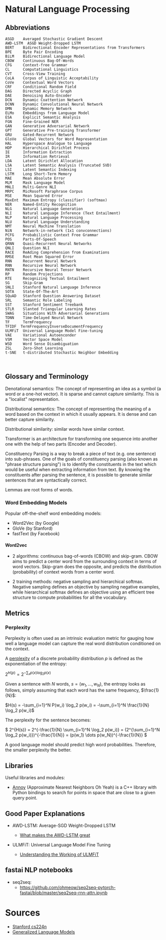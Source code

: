 # Natural Language Processing



## Abbreviations

```
ASGD    Averaged Stochastic Gradient Descent
AWD-LSTM  ASGD Weight-Dropped LSTM
BERT    Bidirectional Encoder Representations from Transformers
BPE     Byte Pair Encoding
BiLM    Bidirectional Language Model
CBOW    Continuous Bag-Of-Words
CFG     Context-free Grammar
CL      Computational Linguistics
CVT     Cross-View Training
CoLA    Corpus of Linguistic Acceptability
CoVe    Contextual Word Vectors
CRF     Conditional Random Field
DAG     Directed Acyclic Graph
DAE     Denoising Auto-Encoder
DCN     Dynamic Coattention Network
DCNN    Dynamic Convolutional Neural Network
DMN     Dynamic Memory Network
ELMo    Embeddings from Language Model
ESA     Explicit Semantic Analysis
FGN     Fine-Grained NER
GAN     Generative Adversarial Network
GPT     Generative Pre-training Transformer
GRU     Gated-Recurrent Network
GloVe   Global Vectors for Word Representation
HAL     Hyperspace Analogue to Language
HDP     Hierarchical Dirichlet Process
IE      Information Extraction
IR      Information Retrieval
LDA     Latent Dirichlet Allocation
LSA     Latent Semantic Analysis (Truncated SVD)
LSI     Latent Semantic Indexing
LSTM    Long Short-Term Memory
MAE     Mean Absolute Error
MLM     Mask Language Model
MNLI    Multi-Genre NLI
MRPC    MicRosoft Paraphrase Corpus
MSE     Mean Squared Error
MaxEnt  Maximum Entropy (classifier) (softmax)
NER     Named-Entity Recognition
NLG     Natural Language Generation
NLI     Natural Language Inference (Text Entailment)
NLP     Natural Language Processing
NLU     Natural Language Understanding
NMT     Neural Machine Translation
NiN     Network-in-network (1x1 convconnections)
PCFG    Probabilistic Context Free Grammar
POS     Parts-Of-Speech
QRNN    Quasi-Recurrent Neural Networks
QNLI    Question NLI
RACE    ReAding Comprehension from Examinations
RMSE    Root Mean Squared Error
RNN     Recurrent Neural Network
RNN     Recursive Neural Network
RNTN    Recursive Neural Tensor Network
RP      Random Projections
RTE     Recognizing Textual Entailment
SG      Skip-Gram
SNLI    Stanford Natural Language Inference
SOTA    State-Of-The-Art
SQuAD   Stanford Question Answering Dataset
SRL     Semantic Role Labeling
SST     Stanford Sentiment Treebank
STLR    Slanted Triangular Learning Rates
SWAG    Situations With Adversarial Generations
TDNN    Time-Delayed Neural Network
TF      Term­Frequency
TF­IDF  Term­Frequency­Inverse­Document­Frequency
ULMFiT  Universal Language Model Fine-tuning
VAE     Variational Autoenconder
VSM     Vector Space Model
WSD     Word Sense Disambiguation
ZSL     Zero-Shot Learning
t-SNE   t-distributed Stochastic Neighbor Embedding



```

## Glossary and Terminology

Denotational semantics: The concept of representing an idea as a symbol (a word or a one-hot vector). It is sparse and cannot capture similarity. This is a "localist" representation.

Distributional semantics: The concept of representing the meaning of a word based on the context in which it usually appears. It is dense and can better capture similarity.

Distributional similarity: similar words have similar context.

Transformer is an architecture for transforming one sequence into another one with the help of two parts (Encoder and Decoder).

Constituency Parsing is a way to break a piece of text (e.g. one sentence) into sub-phrases. One of the goals of constituency parsing (also known as "phrase structure parsing") is to identify the constituents in the text which would be useful when extracting information from text. By knowing the constituents after parsing the sentence, it is possible to generate similar sentences that are syntactically correct.

Lemmas are root forms of words.

### Word Embedding Models

Popular off-the-shelf word embedding models:

- Word2Vec (by Google)
- GloVe (by Stanford)
- fastText (by Facebook)


#### Word2vec

- 2 algorithms: continuous bag-of-words (CBOW) and skip-gram. CBOW aims to predict a center word from the surrounding context in terms of word vectors. Skip-gram does the opposite, and predicts the distribution (probability) of context words from a center word.

- 2 training methods: negative sampling and hierarchical softmax. Negative sampling defines an objective by sampling negative examples, while hierarchical softmax defines an objective using an efficient tree structure to compute probabilities for all the vocabulary.




## Metrics

### Perplexity

Perplexity is often used as an intrinsic evaluation metric for gauging how well a language model can capture the real word distribution conditioned on the context.

A [perplexity](https://en.wikipedia.org/wiki/Perplexity) of a discrete probability distribution $p$ is defined as the exponentiation of the entropy:

$2^{H(p)} = 2^{-\sum_x p(x) \log_2 p(x)}$

Given a sentence with $N$ words, $s = (w_1, \dots, w_N)$, the entropy looks as follows, simply assuming that each word has the same frequency, $\frac{1}{N}$:

$H(s) = -\sum_{i=1}^N P(w_i) \log_2  p(w_i)  = -\sum_{i=1}^N \frac{1}{N} \log_2  p(w_i)$

The perplexity for the sentence becomes:

$
2^{H(s)} = 2^{-\frac{1}{N} \sum_{i=1}^N \log_2  p(w_i)}
= (2^{\sum_{i=1}^N \log_2  p(w_i)})^{-\frac{1}{N}}
= (p(w_1) \dots p(w_N))^{-\frac{1}{N}}
$

A good language model should predict high word probabilities. Therefore, the smaller perplexity the better.




## Libraries

Useful libraries and modules:

- [Annoy](https://github.com/spotify/annoy) (Approximate Nearest Neighbors Oh Yeah) is a C++ library with Python bindings to search for points in space that are close to a given query point.


## Good Paper Explanations

- AWD-LSTM: Average-SGD Weight-Dropped LSTM
   * [What makes the AWD-LSTM great](https://yashuseth.blog/2018/09/12/awd-lstm-explanation-understanding-language-model/)

- ULMFiT: Universal Language Model Fine Tuning
   * [Understanding the Working of ULMFiT](https://yashuseth.blog/2018/06/17/understanding-universal-language-model-fine-tuning-ulmfit/)


## fastai NLP notebooks

- seq2seq:
   * https://github.com/ohmeow/seq2seq-pytorch-fastai/blob/master/seq2seq-rnn-attn.ipynb


# Sources

- [Stanford cs224n](http://web.stanford.edu/class/cs224n/)
- [Generalized Language Models](https://lilianweng.github.io/lil-log/2019/01/31/generalized-language-models.html#metric-perplexity)

